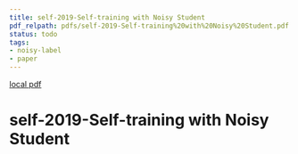 ```yaml
---
title: self-2019-Self-training with Noisy Student
pdf_relpath: pdfs/self-2019-Self-training%20with%20Noisy%20Student.pdf
status: todo
tags:
- noisy-label
- paper
---
```


[local pdf](../../../pdfs/self-2019-Self-training%20with%20Noisy%20Student.pdf)

# self-2019-Self-training with Noisy Student
